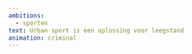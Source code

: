 ```yaml
---
ambitions:
  - sporten
text: Urban sport is een oplossing voor leegstand
animation: criminal
---
```


